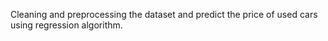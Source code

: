 Cleaning and preprocessing the dataset and predict the price of used cars using regression algorithm.
